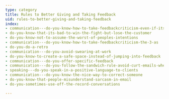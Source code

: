 ```yaml
---
type: category
title: Rules to Better Giving and Taking Feedback
uid: rules-to-better-giving-and-taking-feedback
index:
- communication---do-you-know-how-to-take-feedbackcriticism-even-if-its-not-your-fault
- do-you-know-that-its-bad-to-win-the-fight-but-lose-the-customer
- do-you-know-not-to-assume-the-worst-of-peoples-intentions
- communication---do-you-know-how-to-take-feedbackcriticism-the-3-as
- do-you-do-a-retro
- communication---do-you-avoid-swearing-at-work
- do-you-know-to-create-a-safe-space-instead-of-jumping-into-feedback
- communication---do-you-offer-specific-feedback
- communication---do-you-follow-the-sandwich-rule-avoid-curt-emails-when-correcting-people
- speaking---do-you-speak-in-a-positive-language-to-clients
- communication---do-you-know-the-nice-way-to-correct-someone
- do-you-know-that-people-misunderstand-sarcasm-in-email
- do-you-sometimes-use-off-the-record-conversations

---
```


​​

​​


